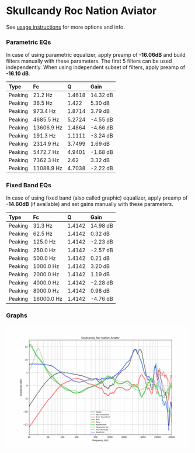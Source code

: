 # Skullcandy Roc Nation Aviator
See [usage instructions](https://github.com/jaakkopasanen/AutoEq#usage) for more options and info.

### Parametric EQs
In case of using parametric equalizer, apply preamp of **-16.06dB** and build filters manually
with these parameters. The first 5 filters can be used independently.
When using independent subset of filters, apply preamp of **-16.10 dB**.

| Type    | Fc         |      Q | Gain     |
|:--------|:-----------|:-------|:---------|
| Peaking | 21.2 Hz    | 1.4618 | 14.32 dB |
| Peaking | 36.5 Hz    | 1.422  | 5.30 dB  |
| Peaking | 973.4 Hz   | 1.8714 | 3.79 dB  |
| Peaking | 4685.5 Hz  | 5.2724 | -4.55 dB |
| Peaking | 13606.9 Hz | 1.4864 | -4.66 dB |
| Peaking | 191.3 Hz   | 1.1111 | -3.24 dB |
| Peaking | 2314.9 Hz  | 3.7499 | 1.69 dB  |
| Peaking | 5472.7 Hz  | 4.9401 | -1.68 dB |
| Peaking | 7362.3 Hz  | 2.62   | 3.32 dB  |
| Peaking | 11088.9 Hz | 4.7038 | -2.22 dB |

### Fixed Band EQs
In case of using fixed band (also called graphic) equalizer, apply preamp of **-14.60dB**
(if available) and set gains manually with these parameters.

| Type    | Fc         |      Q | Gain     |
|:--------|:-----------|:-------|:---------|
| Peaking | 31.3 Hz    | 1.4142 | 14.98 dB |
| Peaking | 62.5 Hz    | 1.4142 | 0.32 dB  |
| Peaking | 125.0 Hz   | 1.4142 | -2.23 dB |
| Peaking | 250.0 Hz   | 1.4142 | -2.57 dB |
| Peaking | 500.0 Hz   | 1.4142 | 0.21 dB  |
| Peaking | 1000.0 Hz  | 1.4142 | 3.20 dB  |
| Peaking | 2000.0 Hz  | 1.4142 | 1.19 dB  |
| Peaking | 4000.0 Hz  | 1.4142 | -2.28 dB |
| Peaking | 8000.0 Hz  | 1.4142 | 0.98 dB  |
| Peaking | 16000.0 Hz | 1.4142 | -4.76 dB |

### Graphs
![](./Skullcandy%20Roc%20Nation%20Aviator.png)